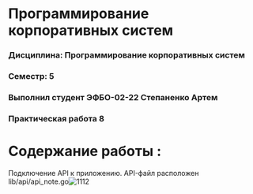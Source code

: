 # Программирование корпоративных систем
### Дисциплина: Программирование корпоративных систем
### Семестр: 5
### Выполнил студент ЭФБО-02-22 Степаненко Артем
### Практическая работа 8

# Содержание работы : 
Подключение API к приложению. API-файл расположен lib/api/api_note.go![1112](https://github.com/user-attachments/assets/65b4fe6c-d70c-4282-9b4c-47e20dce19f1)
